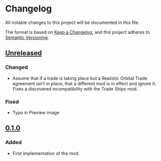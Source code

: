 # Changelog

All notable changes to this project will be documented in this file.

The format is based on [Keep a Changelog](https://keepachangelog.com/en/1.0.0/),
and this project adheres to [Semantic Versioning](https://semver.org/spec/v2.0.0.html).

## [Unreleased]

### Changed

-   Assume that if a trade is taking place but a Realistic Orbital Trade agreement isn't in place, that a different mod is in effect and ignore it. Fixes a discovered incompatibility with the Trade Ships mod.

### Fixed

-   Typo in Preview image

## [0.1.0]

### Added

-   First implementation of the mod.

[Unreleased]: https://github.com/ilyvion/realistic-orbital-trade/compare/v0.1.0...HEAD
[0.1.0]: https://github.com/ilyvion/realistic-orbital-trade/releases/tag/v0.1.0
